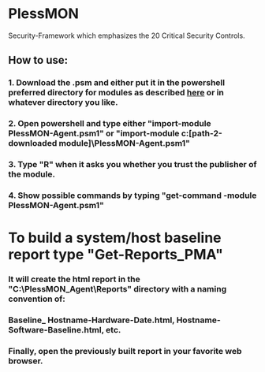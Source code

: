 # PlessMON
Security-Framework which emphasizes the 20 Critical Security Controls.
## How to use:
### 1. Download the .psm and either put it in the powershell preferred directory for modules as described [here](https://msdn.microsoft.com/en-us/library/dd878350(v=vs.85).aspx) or in whatever directory you like.
### 2. Open powershell and type either "import-module PlessMON-Agent.psm1" or "import-module c:\[path-2-downloaded module]\PlessMON-Agent.psm1"
### 3. Type "R" when it asks you whether you trust the publisher of the module.
### 4. Show possible commands by typing "get-command -module PlessMON-Agent.psm1"
# To build a system/host baseline report type "Get-Reports_PMA"
### It will create the html report in the "C:\PlessMON_Agent\Reports" directory with a naming convention of:
### Baseline_ Hostname-Hardware-Date.html,  Hostname-Software-Baseline.html, etc.
### Finally, open the previously built report in your favorite web browser.
